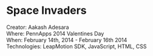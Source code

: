 Space Invaders <br> 
==============

Creator: Aakash Adesara <br> 
Where: PennApps 2014 Valentines Day <br> 
When: February 14th, 2014 - February 16th 2014 <br> 
Technologies: LeapMotion SDK, JavaScript, HTML, CSS <br>

